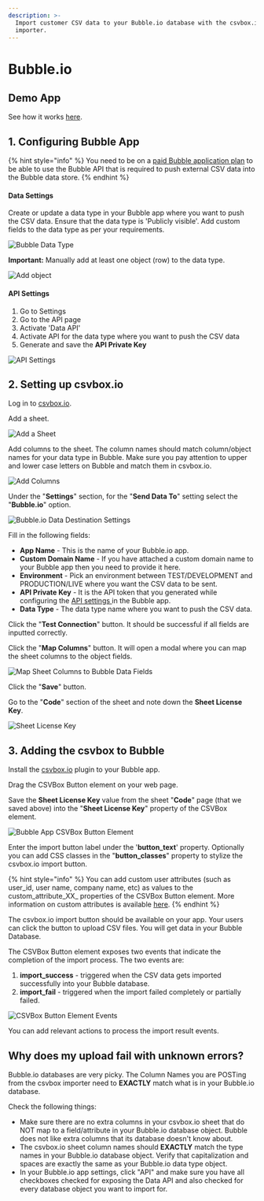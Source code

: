```yaml
---
description: >-
  Import customer CSV data to your Bubble.io database with the csvbox.io
  importer.
---
```


# Bubble.io

## Demo App

See how it works [here](https://csvbox-demo.bubbleapps.io/version-test).

## 1. Configuring Bubble App

{% hint style="info" %}
You need to be on a [paid Bubble application plan](https://bubble.io/pricing/compare) to be able to use the Bubble API that is required to push external CSV data into the Bubble data store.
{% endhint %}

#### Data Settings

Create or update a data type in your Bubble app where you want to push the CSV data. Ensure that the data type is 'Publicly visible'. Add custom fields to the data type as per your requirements.

![Bubble Data Type](../.gitbook/assets/data-type.jpg)

**Important:** Manually add at least one object \(row\) to the data type.

![Add object](../.gitbook/assets/object.jpg)

#### API Settings

1. Go to Settings
2. Go to the API page
3. Activate 'Data API'
4. Activate API for the data type where you want to push the CSV data
5. Generate and save the **API Private Key**

![API Settings](../.gitbook/assets/api-settings.jpg)

## 2. Setting up csvbox.io

Log in to [csvbox.io](https://app.csvbox.io/login).

Add a sheet.

![Add a Sheet](../.gitbook/assets/add-sheet.png)

Add columns to the sheet. The column names should match column/object names for your data type in Bubble. Make sure you pay attention to upper and lower case letters on Bubble and match them in csvbox.io.

![Add Columns](../.gitbook/assets/add-columns.png)

Under the "**Settings**" section, for the "**Send Data To**" setting select the "**Bubble.io**" option. 

![Bubble.io Data Destination Settings](../.gitbook/assets/bubble.io-settings.jpg)

Fill in the following fields:

* **App Name** - This is the name of your Bubble.io app.
* **Custom Domain Name** - If you have attached a custom domain name to your Bubble app then you need to provide it here.
* **Environment** - Pick an environment between TEST/DEVELOPMENT and PRODUCTION/LIVE where you want the CSV data to be sent.
* **API Private Key** - It is the API token that you generated while configuring the [API settings ](https://help.csvbox.io/destinations/bubble.io#api-settings)in the Bubble app.
* **Data Type** - The data type name where you want to push the CSV data.

Click the "**Test Connection**" button. It should be successful if all fields are inputted correctly.

Click the "**Map Columns**" button. It will open a modal where you can map the sheet columns to the object fields.

![Map Sheet Columns to Bubble Data Fields](../.gitbook/assets/map-columns%20%281%29.jpg)

Click the "**Save**" button.

Go to the "**Code**" section of the sheet and note down the **Sheet License Key**.

![Sheet License Key](../.gitbook/assets/sheet-license-key.png)

## 3. Adding the csvbox to Bubble

Install the [csvbox.io](https://bubble.io/plugin/csv--excel-importer-%7C-receive-json-1628686647935x372170116910546940) plugin to your Bubble app.

Drag the CSVBox Button element on your web page.

Save the **Sheet License Key** value from the sheet "**Code**" page \(that we saved above\) into the "**Sheet License Key**" property of the CSVBox element.

![Bubble App CSVBox Button Element](../.gitbook/assets/bubble-app-csvbox-element.png)

Enter the import button label under the '**button\_text**' property. Optionally you can add CSS classes in the "**button\_classes**" property to stylize the csvbox.io import button.

{% hint style="info" %}
You can add custom user attributes \(such as user\_id, user name, company name, etc\) as values to the custom\_attribute_XX_ properties of the CSVBox Button element. More information on custom attributes is available [here](https://help.csvbox.io/getting-started#referencing-the-user).
{% endhint %}

The csvbox.io import button should be available on your app. Your users can click the button to upload CSV files. You will get data in your Bubble Database.

The CSVBox Button element exposes two events that indicate the completion of the import process. The two events are:

1. **import\_success** - triggered when the CSV data gets imported successfully into your Bubble database.
2. **import\_fail** - triggered when the import failed completely or partially failed.

![CSVBox Button Element Events](../.gitbook/assets/bubble-events.png)

You can add relevant actions to process the import result events.

## Why does my upload fail with unknown errors?

Bubble.io databases are very picky. The Column Names you are POSTing from the csvbox importer need to **EXACTLY** match what is in your Bubble.io database.

Check the following things:

* Make sure there are no extra columns in your csvbox.io sheet that do NOT map to a field/attribute in your Bubble.io database object. Bubble does not like extra columns that its database doesn't know about.
* The csvbox.io sheet column names should **EXACTLY** match the type names in your Bubble.io database object. Verify that capitalization and spaces are exactly the same as your Bubble.io data type object.
* In your Bubble.io app settings, click "API" and make sure you have all checkboxes checked for exposing the Data API and also checked for every database object you want to import for.


